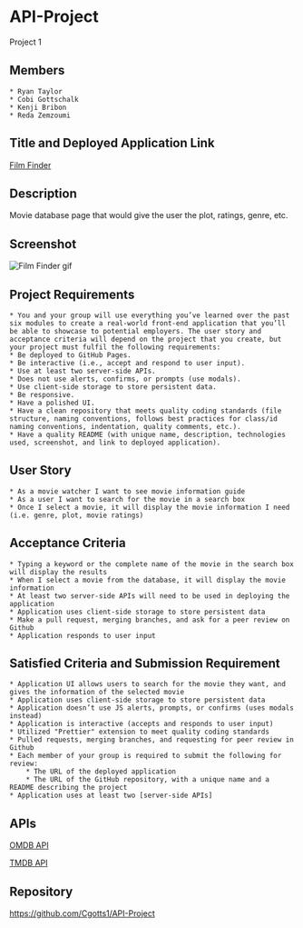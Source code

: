 # API-Project
Project 1

## Members
    * Ryan Taylor
    * Cobi Gottschalk
    * Kenji Bribon
    * Reda Zemzoumi
## Title and Deployed Application Link
[Film Finder](https://cgotts1.github.io/API-Project/)

## Description
Movie database page that would give the user the plot, ratings, genre, etc.
## Screenshot
![Film Finder gif](/assets/images/Project.gif)

## Project Requirements
    * You and your group will use everything you’ve learned over the past six modules to create a real-world front-end application that you’ll be able to showcase to potential employers. The user story and acceptance criteria will depend on the project that you create, but your project must fulfil the following requirements:
    * Be deployed to GitHub Pages.
    * Be interactive (i.e., accept and respond to user input).
    * Use at least two server-side APIs.
    * Does not use alerts, confirms, or prompts (use modals).
    * Use client-side storage to store persistent data.
    * Be responsive.
    * Have a polished UI.
    * Have a clean repository that meets quality coding standards (file structure, naming conventions, follows best practices for class/id naming conventions, indentation, quality comments, etc.).
    * Have a quality README (with unique name, description, technologies used, screenshot, and link to deployed application).
## User Story
    * As a movie watcher I want to see movie information guide
    * As a user I want to search for the movie in a search box
    * Once I select a movie, it will display the movie information I need (i.e. genre, plot, movie ratings)
## Acceptance Criteria
    * Typing a keyword or the complete name of the movie in the search box will display the results
    * When I select a movie from the database, it will display the movie information
    * At least two server-side APIs will need to be used in deploying the application
    * Application uses client-side storage to store persistent data
    * Make a pull request, merging branches, and ask for a peer review on Github
    * Application responds to user input

## Satisfied Criteria and Submission Requirement
    * Application UI allows users to search for the movie they want, and gives the information of the selected movie
    * Application uses client-side storage to store persistent data
    * Application doesn’t use JS alerts, prompts, or confirms (uses modals instead)
    * Application is interactive (accepts and responds to user input)
    * Utilized "Prettier" extension to meet quality coding standards
    * Pulled requests, merging branches, and requesting for peer review in Github
    * Each member of your group is required to submit the following for review:
        * The URL of the deployed application
        * The URL of the GitHub repository, with a unique name and a README describing the project
    * Application uses at least two [server-side APIs]

## APIs
[OMDB API](https://www.omdbapi.com/)

[TMDB API](https://www.themoviedb.org/)

## Repository
<https://github.com/Cgotts1/API-Project>